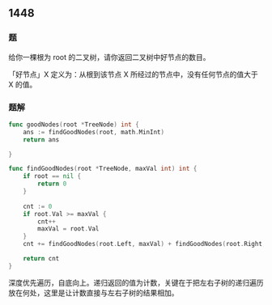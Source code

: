 ## 1448

### 题
给你一棵根为 root 的二叉树，请你返回二叉树中好节点的数目。

「好节点」X 定义为：从根到该节点 X 所经过的节点中，没有任何节点的值大于 X 的值。

### 题解
```go
func goodNodes(root *TreeNode) int {
	ans := findGoodNodes(root, math.MinInt)
	return ans

}

func findGoodNodes(root *TreeNode, maxVal int) int {
	if root == nil {
		return 0
	}
	
	cnt := 0
	if root.Val >= maxVal {
		cnt++
		maxVal = root.Val
	}
	cnt += findGoodNodes(root.Left, maxVal) + findGoodNodes(root.Right, maxVal)

	return cnt
}
```
深度优先遍历，自底向上。递归返回的值为计数，关键在于把左右子树的递归遍历放在何处，这里是让计数直接与左右子树的结果相加。